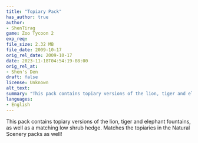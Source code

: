 ```yaml
---
title: "Topiary Pack"
has_author: true
author: 
- ShenTirag
game: Zoo Tycoon 2
exp_req: 
file_size: 2.32 MB
file_date: 2009-10-17
orig_rel_date: 2009-10-17
date: 2023-11-18T04:54:19-08:00
orig_rel_at: 
- Shen's Den
draft: false
license: Unknown
alt_text: 
summary: "This pack contains topiary versions of the lion, tiger and elephant fountains, as well as a matching low shrub hedge."
languages:
- English
---
```


This pack contains topiary versions of the lion, tiger and elephant fountains, as well as a matching low shrub hedge.  Matches the topiaries in the Natural Scenery packs as well!